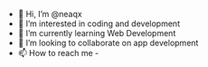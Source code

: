 - 👋 Hi, I’m @neaqx
- 👀 I’m interested in coding and development
- 🌱 I’m currently learning Web Development 
- 💞️ I’m looking to collaborate on app development 
- 📫 How to reach me -

<!---
neaqx/neaqx is a ✨ special ✨ repository because its `README.md` (this file) appears on your GitHub profile.
You can click the Preview link to take a look at your changes.
--->
